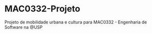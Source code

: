 # MAC0332-Projeto
Projeto de mobilidade urbana e cultura para MAC0332 - Engenharia de Software na @USP
